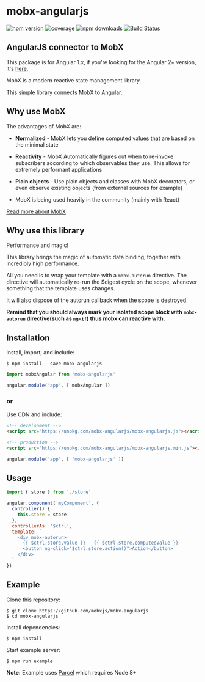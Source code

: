 # mobx-angularjs

[![npm version](https://img.shields.io/npm/v/mobx-angularjs.svg?style=flat-square)](https://www.npmjs.com/package/mobx-angularjs)
[![coverage](https://img.shields.io/codecov/c/github/mobxjs/mobx-angularjs.svg?style=flat-square)](https://codecov.io/gh/mobxjs/mobx-angularjs)
[![npm downloads](https://img.shields.io/npm/dw/mobx-angularjs.svg?style=flat-square)](https://www.npmjs.com/package/mobx-angularjs)
[![Build Status](https://img.shields.io/travis/mobxjs/mobx-angularjs.svg?style=flat-square)](https://travis-ci.org/mobxjs/mobx-angularjs)

## AngularJS connector to MobX
This package is for Angular 1.x, if you're looking for the Angular 2+ version, it's [here](https://github.com/mobxjs/mobx-angular).

MobX is a modern reactive state management library.

This simple library connects MobX to Angular.

## Why use MobX
The advantages of MobX are:

* __Normalized__ - MobX lets you define computed values that are based on the minimal state

* __Reactivity__ - MobX Automatically figures out when to re-invoke subscribers according to which observables they use. This allows for extremely performant applications

* __Plain objects__ - Use plain objects and classes with MobX decorators, or even observe existing objects (from external sources for example)

* MobX is being used heavily in the community (mainly with React)

<a href="http://mobxjs.github.io/mobx" target="_blank">Read more about MobX</a>

## Why use this library
Performance and magic!

This library brings the magic of automatic data binding, together with incredibly high performance.

All you need is to wrap your template with a `mobx-autorun` directive.
The directive will automatically re-run the $digest cycle on the scope, whenever something that the template uses changes.

It will also dispose of the autorun callback when the scope is destroyed.

**Remind that you should always mark your isolated scope block with `mobx-autorun` directive(such as `ng-if`) thus mobx can reactive with.**

## Installation

Install, import, and include:
```
$ npm install --save mobx-angularjs
```

```js
import mobxAngular from 'mobx-angularjs'

angular.module('app', [ mobxAngular ])
```

### or

Use CDN and include:

```html
<!-- development -->
<script src="https://unpkg.com/mobx-angularjs/mobx-angularjs.js"></script>

<!-- production -->
<script src="https://unpkg.com/mobx-angularjs/mobx-angularjs.min.js"></script>
```

```js
angular.module('app', [ 'mobx-angularjs' ])
```

## Usage

```js
import { store } from './store'

angular.component('myComponent', {
  controller() {
    this.store = store
  },
  controllerAs: '$ctrl',
  template: `
    <div mobx-autorun>
      {{ $ctrl.store.value }} - {{ $ctrl.store.computedValue }}
      <button ng-click="$ctrl.store.action()">Action</button>
    </div>
  `
})
```

## Example

Clone this repository:

```
$ git clone https://github.com/mobxjs/mobx-angularjs
$ cd mobx-angularjs
```

Install dependencies:

```
$ npm install
```

Start example server:

```
$ npm run example
```

__Note:__ Example uses [Parcel](https://parceljs.org/) which requires Node 8+
